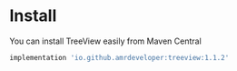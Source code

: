 # Install

You can install TreeView easily from Maven Central

```gradle
implementation 'io.github.amrdeveloper:treeview:1.1.2'
```